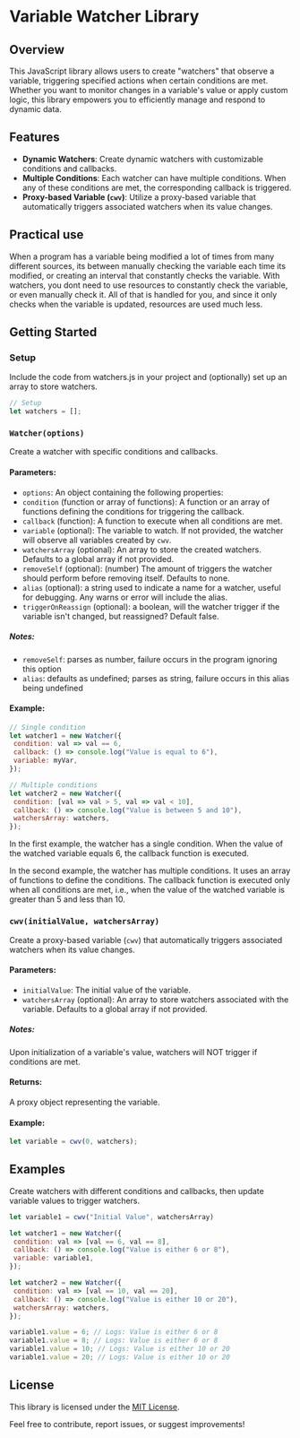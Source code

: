 # Variable Watcher Library

## Overview

This JavaScript library allows users to create "watchers" that observe a variable, triggering specified actions when certain conditions are met. Whether you want to monitor changes in a variable's value or apply custom logic, this library empowers you to efficiently manage and respond to dynamic data.

## Features

- **Dynamic Watchers**: Create dynamic watchers with customizable conditions and callbacks.
- **Multiple Conditions**: Each watcher can have multiple conditions. When any of these conditions are met, the corresponding callback is triggered.
- **Proxy-based Variable (`cwv`)**: Utilize a proxy-based variable that automatically triggers associated watchers when its value changes.

## Practical use

When a program has a variable being modified a lot of times from many different sources, its between manually checking the variable each time its modified, or creating an interval that constantly checks the variable. With watchers, you dont need to use resources to constantly check the variable, or even manually check it. All of that is handled for you, and since it only checks when the variable is updated, resources are used much less.

## Getting Started

### Setup

Include the code from watchers.js in your project and (optionally) set up an array to store watchers.

```javascript
// Setup
let watchers = [];
```

### `Watcher(options)`

Create a watcher with specific conditions and callbacks.

#### Parameters:

- `options`: An object containing the following properties:
 - `condition` (function or array of functions): A function or an array of functions defining the conditions for triggering the callback.
 - `callback` (function): A function to execute when all conditions are met.
 - `variable` (optional): The variable to watch. If not provided, the watcher will observe all variables created by `cwv`.
 - `watchersArray` (optional): An array to store the created watchers. Defaults to a global array if not provided.
 - `removeSelf` (optional): (number) The amount of triggers the watcher should perform before removing itself. Defaults to none.
 - `alias` (optional): a string used to indicate a name for a watcher, useful for debugging. Any warns or error will include the alias.
 - `triggerOnReassign` (optional): a boolean, will the watcher trigger if the variable isn't changed, but reassigned? Default false.

##### Notes:
 - `removeSelf`: parses as number, failure occurs in the program ignoring this option
 - `alias`: defaults as undefined; parses as string, failure occurs in this alias being undefined

#### Example:

```javascript
// Single condition
let watcher1 = new Watcher({
 condition: val => val == 6,
 callback: () => console.log("Value is equal to 6"),
 variable: myVar,
});

// Multiple conditions
let watcher2 = new Watcher({
 condition: [val => val > 5, val => val < 10],
 callback: () => console.log("Value is between 5 and 10"),
 watchersArray: watchers,
});
```

In the first example, the watcher has a single condition. When the value of the watched variable equals 6, the callback function is executed.

In the second example, the watcher has multiple conditions. It uses an array of functions to define the conditions. The callback function is executed only when all conditions are met, i.e., when the value of the watched variable is greater than 5 and less than 10.

### `cwv(initialValue, watchersArray)`

Create a proxy-based variable (`cwv`) that automatically triggers associated watchers when its value changes.

#### Parameters:

- `initialValue`: The initial value of the variable.
- `watchersArray` (optional): An array to store watchers associated with the variable. Defaults to a global array if not provided.

##### Notes:
Upon initialization of a variable's value, watchers will NOT trigger if conditions are met.

#### Returns:

A proxy object representing the variable.

#### Example:

```javascript
let variable = cwv(0, watchers);
```

## Examples

Create watchers with different conditions and callbacks, then update variable values to trigger watchers.

```javascript
let variable1 = cwv("Initial Value", watchersArray)

let watcher1 = new Watcher({
 condition: val => [val == 6, val == 8],
 callback: () => console.log("Value is either 6 or 8"),
 variable: variable1,
});

let watcher2 = new Watcher({
 condition: val => [val == 10, val == 20],
 callback: () => console.log("Value is either 10 or 20"),
 watchersArray: watchers,
});

variable1.value = 6; // Logs: Value is either 6 or 8
variable1.value = 8; // Logs: Value is either 6 or 8
variable1.value = 10; // Logs: Value is either 10 or 20
variable1.value = 20; // Logs: Value is either 10 or 20
```

## License

This library is licensed under the [MIT License](LICENSE).

Feel free to contribute, report issues, or suggest improvements!
